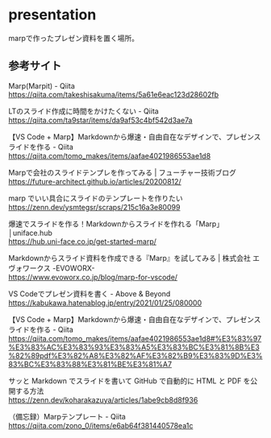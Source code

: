 # presentation

marpで作ったプレゼン資料を置く場所。

## 参考サイト

Marp(Marpit) - Qiita  
<https://qiita.com/takeshisakuma/items/5a61e6eac123d28602fb>

LTのスライド作成に時間をかけたくない - Qiita  
<https://qiita.com/ta9star/items/da9af53c4bf542d3ae7a>

【VS Code + Marp】Markdownから爆速・自由自在なデザインで、プレゼンスライドを作る - Qiita  
<https://qiita.com/tomo_makes/items/aafae4021986553ae1d8>

Marpで会社のスライドテンプレを作ってみる | フューチャー技術ブログ  
<https://future-architect.github.io/articles/20200812/>

marp でいい具合にスライドのテンプレートを作りたい  
<https://zenn.dev/ysmtegsr/scraps/215c16a3e80099>

爆速でスライドを作る！Markdownからスライドを作れる「Marp」│uniface.hub  
<https://hub.uni-face.co.jp/get-started-marp/>

Markdownからスライド資料を作成できる『Marp』を試してみる | 株式会社 エヴォワークス -EVOWORX-  
<https://www.evoworx.co.jp/blog/marp-for-vscode/>

VS Codeでプレゼン資料を書く - Above & Beyond  
<https://kabukawa.hatenablog.jp/entry/2021/01/25/080000>

【VS Code + Marp】Markdownから爆速・自由自在なデザインで、プレゼンスライドを作る - Qiita  
<https://qiita.com/tomo_makes/items/aafae4021986553ae1d8#%E3%83%97%E3%83%AC%E3%83%93%E3%83%A5%E3%83%BC%E3%81%8B%E3%82%89pdf%E3%82%A8%E3%82%AF%E3%82%B9%E3%83%9D%E3%83%BC%E3%83%88%E3%81%BE%E3%81%A7>

サッと Markdown でスライドを書いて GitHub で自動的に HTML と PDF を公開する方法  
<https://zenn.dev/koharakazuya/articles/1abe9cb8d8f936>

（備忘録）Marpテンプレート - Qiita  
<https://qiita.com/zono_0/items/e6ab64f381440578ea1c>
